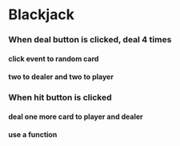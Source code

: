 # Blackjack

### When deal button is clicked, deal 4 times
#### click event to random card
#### two to dealer and two to player

### When hit button is clicked
#### deal one more card to player and dealer
#### use a function 
